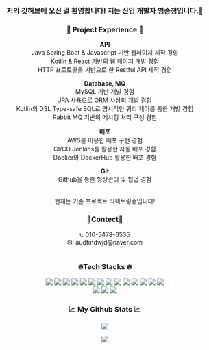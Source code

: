 <h3 align="center">저의 깃허브에 오신 걸 환영합니다! 저는 신입 개발자 명승정입니다.👋 </h3>
<div align="center">
  <h3><strong>🚀 Project Experience 🚀</strong></h3>

  **API**
<br>
Java Spring Boot & Javascript 기반 웹페이지 제작 경험
<br>
Kotlin & React 기반의 웹 페이지 개발 경험
<br>
HTTP 프로토콜을 기반으로 한 Restful API 제작 경험

  **Database, MQ**<br>
  MySQL 기반 개발 경험<br>
  JPA 사용으로 ORM 사상의 개발 경험<br>
  Kotlin의 DSL Type-safe SQL로 명시적인 쿼리 제어를 통한 개발 경험<br>
  Rabbit MQ 기반의 메시징 처리 구성 경험<br>

  **배포**<br>
  AWS를 이용한 배포 구현 경험<br>
  CI/CD Jenkins를 활용한 자동 배포 경험<br>
  Docker와 DockerHub 활용한 배포 경험<br>

  **Git**<br>
  Github을 통한 형상관리 및 협업 경험<br>
</div>
  <br>
<div align="center">
현재는 기존 프로젝트 리팩토링중입니다!
</div>
<div align="center">
    <h3><strong>🤝Contect🤝</strong></h3>
  📞: 010-5478-6535
  <br>
  ✉: audtmdwjd@naver.com
</div>
<br>
  <h3 align="center">🔥Tech Stacks 🔥</h3>
<p align="center">
  <img src="https://img.shields.io/badge/Java-FF7800?style=for-the-badge&logo=OpenJDK&logoColor=white"> 
  <img src="https://img.shields.io/badge/kotlin-7F52FF?style=for-the-badge&logo=kotlin&logoColor=white"> 
  <img src="https://img.shields.io/badge/javascript-F7DF1E?style=for-the-badge&logo=javascript&logoColor=white"> 
  <img src="https://img.shields.io/badge/typescript-3178C6?style=for-the-badge&logo=typescript&logoColor=white"> 
  <img src="https://img.shields.io/badge/react-61DAFB?style=for-the-badge&logo=react&logoColor=white"> 
  <img src="https://img.shields.io/badge/github-181717?style=for-the-badge&logo=github&logoColor=white">
  <img src="https://img.shields.io/badge/amazonaws-232F3E?style=for-the-badge&logo=amazonaws&logoColor=white"> 
  <img src="https://img.shields.io/badge/notion-000000?style=for-the-badge&logo=notion&logoColor=white"> 
  <img src="https://img.shields.io/badge/html5-E34F26?style=for-the-badge&logo=html5&logoColor=white"> 
  <img src="https://img.shields.io/badge/css3-1572B6?style=for-the-badge&logo=css3&logoColor=white"> 
  <img src="https://img.shields.io/badge/mysql-4479A1?style=for-the-badge&logo=mysql&logoColor=white"> 
  <img src="https://img.shields.io/badge/docker-2496ED?style=for-the-badge&logo=docker&logoColor=white">
  <img src="https://img.shields.io/badge/webpack-8DD6F9?style=for-the-badge&logo=webpack&logoColor=white"> 
  <img src="https://img.shields.io/badge/jenkins-D24939?style=for-the-badge&logo=jenkins&logoColor=white"> 
<br>
  <img src="https://img.shields.io/badge/rabbitmq-FF6600?style=for-the-badge&logo=rabbitmq&logoColor=white"> 
  <img src="https://img.shields.io/badge/springboot-6DB33F?style=for-the-badge&logo=springboot&logoColor=white"> 
  <img src="https://img.shields.io/badge/git-F05032?style=for-the-badge&logo=git&logoColor=white">
</p>

<h3 align="center">📈 My Github Stats 📈</h3>
<p align="center">
  <img src="https://github-readme-stats.vercel.app/api?username=MyungSeoungJung&show_icons=true&theme=radical&hide=contribs,prs">
</p>

<p align="center">
  <img src="https://github-readme-stats.vercel.app/api/top-langs/?username=MyungSeoungJung&layout=compact&theme=radical">
</p>
